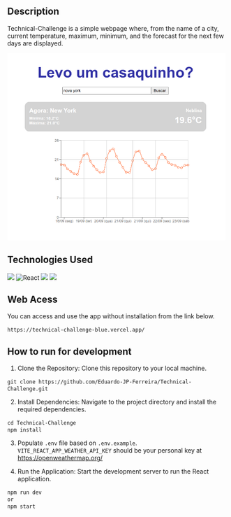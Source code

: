 ## Description
Technical-Challenge is a simple webpage where, from the name of a city, current temperature, maximum, minimum, and the forecast for the next few days are displayed.

<img width=500px src="./src/assets/app.png"/>

## Technologies Used

<p>
<img src="https://img.shields.io/badge/Vite-646CFF.svg?style=for-the-badge&logo=Vite&logoColor=white"/>
<img src="https://img.shields.io/badge/React-61DAFB.svg?style=for-the-badge&logo=React&logoColor=black" alt='React'/>
<img src="https://img.shields.io/badge/styledcomponents-DB7093.svg?style=for-the-badge&logo=styled-components&logoColor=white"/>
<img src="https://img.shields.io/badge/Axios-5A29E4.svg?style=for-the-badge&logo=Axios&logoColor=white"/>
</p>

## Web Acess

You can access and use the app without installation from the link below.
```
https://technical-challenge-blue.vercel.app/
```

## How to run for development

1. Clone the Repository: Clone this repository to your local machine.
```
git clone https://github.com/Eduardo-JP-Ferreira/Technical-Challenge.git
```

2. Install Dependencies: Navigate to the project directory and install the required dependencies.

```
cd Technical-Challenge
npm install
```
3. Populate `.env` file based on `.env.example`. `VITE_REACT_APP_WEATHER_API_KEY` should be your personal key at https://openweathermap.org/

4. Run the Application: Start the development server to run the React application.

```
npm run dev
or 
npm start 
```
